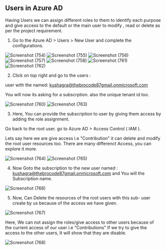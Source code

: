 ## Users in Azure AD

Having Users we can assign different roles to them to identify each purpose and give access to the default or the main user to modify , read or delete as per the project requirement.


1. Go to the Azure AD > Users > New User and complete the configurations.

![Screenshot (754)](https://user-images.githubusercontent.com/46487696/100541234-6193dd00-3268-11eb-8f46-49fc83f0e07f.png)
![Screenshot (755)](https://user-images.githubusercontent.com/46487696/100541236-635da080-3268-11eb-98ab-889d59396842.png)
![Screenshot (756)](https://user-images.githubusercontent.com/46487696/100541237-635da080-3268-11eb-94f7-612532a7ab29.png)
![Screenshot (757)](https://user-images.githubusercontent.com/46487696/100541239-63f63700-3268-11eb-91b3-28904338dce1.png)
![Screenshot (758)](https://user-images.githubusercontent.com/46487696/100541240-648ecd80-3268-11eb-9ae3-fd12d543eb51.png)
![Screenshot (761)](https://user-images.githubusercontent.com/46487696/100541446-0367f980-326a-11eb-8ab7-4b2ec319ed1b.png)
![Screenshot (762)](https://user-images.githubusercontent.com/46487696/100541447-04992680-326a-11eb-90fe-cc30970a2abc.png)


2. Click on top right and go to the users :

user with the named: kushagra@thebrocode87gmail.onmicrosoft.com

You will now its asking for a subscrption. also the unique tenant id too.

![Screenshot (760)](https://user-images.githubusercontent.com/46487696/100541482-4629d180-326a-11eb-9d35-cebbe2a2909b.png)
![Screenshot (763)](https://user-images.githubusercontent.com/46487696/100541485-47f39500-326a-11eb-930c-1858be95fc35.png)



3. Here, You can provide the subscription to user by giving them access by adding the role assignment.

Go back to the root user. go to Azure AD > Access Control ( IAM ).

Lets say here we are give access i.e "Contribution" it can delete and modify the root user resources too. There are many differenct Access, you can explore it more.

![Screenshot (764)](https://user-images.githubusercontent.com/46487696/100541560-c0f2ec80-326a-11eb-83a6-026c622f9dd1.png)
![Screenshot (765)](https://user-images.githubusercontent.com/46487696/100541562-c2bcb000-326a-11eb-8356-6edb2207c109.png)


4. Now Goto the subscription to the new user named : kushagra@thebrocode87gmail.onmicrosoft.com and You will the Subscription name.

![Screenshot (766)](https://user-images.githubusercontent.com/46487696/100541626-31017280-326b-11eb-9f30-303e91370b5f.png)

5. Now, Can Delete the resources of the root users with this sub- user create by us because of the access we have given.


![Screenshot (767)](https://user-images.githubusercontent.com/46487696/100541629-32329f80-326b-11eb-8f65-dc8d86fdc3e2.png)

Here, We can not assign the roles/give access to other users because of the current access of our user i.e "Contributions"
If we try to give the access to the other users, It will show that they are disable.

![Screenshot (768)](https://user-images.githubusercontent.com/46487696/100541726-b9801300-326b-11eb-930c-5453a77f987c.png)
